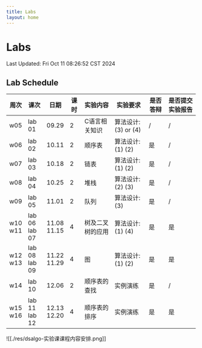 ```yaml
---
title: Labs
layout: home
---
```


# Labs

Last Updated: Fri Oct 11 08:26:52 CST 2024

## Lab Schedule

| 周次         | 课次               | 日期             | 课时  | 实验内容     | 实验要求             | 是否答辩 | 是否提交实验报告 |
| ---------- | ---------------- | -------------- | --- | -------- | ---------------- | ---- | -------- |
| w05        | lab 01           | 09.29          | 2   | C语言相关知识  | 算法设计: (3) or (4) | /    | /        |
| w06        | lab 02           | 10.11          | 2   | 顺序表      | 算法设计: (1) (2)    | 是    | /        |
| w07        | lab 03           | 10.18          | 2   | 链表       | 算法设计: (1) (2)    | 是    | /        |
| w08        | lab 04           | 10.25          | 2   | 堆栈       | 算法设计: (2) (3)    | 是    | /        |
| w09        | lab 05           | 11.01          | 2   | 队列       | 算法设计: (3)        | 是    | /        |
| w10<br>w11 | lab 06<br>lab 07 | 11.08<br>11.15 | 4   | 树及二叉树的应用 | 算法设计: (1) (4)    | 是    | 是        |
| w12<br>w13 | lab 08<br>lab 09 | 11.22<br>11.29 | 4   | 图        | 算法设计: (1) (2)    | 是    | 是        |
| w14        | lab 10           | 12.06          | 2   | 顺序表的查找   | 实例演练             | 是    | /        |
| w15<br>w16 | lab 11<br>lab 12 | 12.13<br>12.20 | 4   | 顺序表的排序   | 实例演练             | 是    | 是        |

![[./res/dsalgo-实验课课程内容安排.png]]
